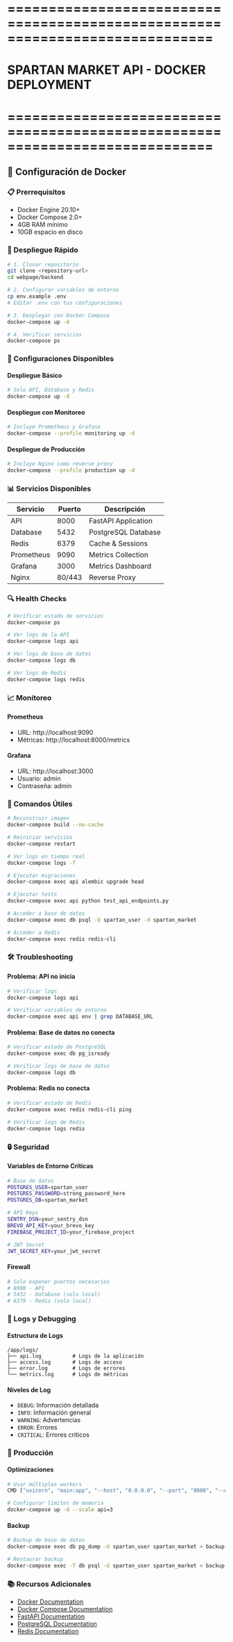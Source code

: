 # =============================================================================
# SPARTAN MARKET API - DOCKER DEPLOYMENT
# =============================================================================

## 🐳 Configuración de Docker

### 📋 Prerrequisitos

- Docker Engine 20.10+
- Docker Compose 2.0+
- 4GB RAM mínimo
- 10GB espacio en disco

### 🚀 Despliegue Rápido

```bash
# 1. Clonar repositorio
git clone <repository-url>
cd webpage/backend

# 2. Configurar variables de entorno
cp env.example .env
# Editar .env con tus configuraciones

# 3. Desplegar con Docker Compose
docker-compose up -d

# 4. Verificar servicios
docker-compose ps
```

### 🔧 Configuraciones Disponibles

#### **Despliegue Básico**
```bash
# Solo API, Database y Redis
docker-compose up -d
```

#### **Despliegue con Monitoreo**
```bash
# Incluye Prometheus y Grafana
docker-compose --profile monitoring up -d
```

#### **Despliegue de Producción**
```bash
# Incluye Nginx como reverse proxy
docker-compose --profile production up -d
```

### 📊 Servicios Disponibles

| Servicio | Puerto | Descripción |
|----------|--------|-------------|
| API | 8000 | FastAPI Application |
| Database | 5432 | PostgreSQL Database |
| Redis | 6379 | Cache & Sessions |
| Prometheus | 9090 | Metrics Collection |
| Grafana | 3000 | Metrics Dashboard |
| Nginx | 80/443 | Reverse Proxy |

### 🔍 Health Checks

```bash
# Verificar estado de servicios
docker-compose ps

# Ver logs de la API
docker-compose logs api

# Ver logs de base de datos
docker-compose logs db

# Ver logs de Redis
docker-compose logs redis
```

### 📈 Monitoreo

#### **Prometheus**
- URL: http://localhost:9090
- Métricas: http://localhost:8000/metrics

#### **Grafana**
- URL: http://localhost:3000
- Usuario: admin
- Contraseña: admin

### 🔧 Comandos Útiles

```bash
# Reconstruir imagen
docker-compose build --no-cache

# Reiniciar servicios
docker-compose restart

# Ver logs en tiempo real
docker-compose logs -f

# Ejecutar migraciones
docker-compose exec api alembic upgrade head

# Ejecutar tests
docker-compose exec api python test_api_endpoints.py

# Acceder a base de datos
docker-compose exec db psql -U spartan_user -d spartan_market

# Acceder a Redis
docker-compose exec redis redis-cli
```

### 🛠️ Troubleshooting

#### **Problema: API no inicia**
```bash
# Verificar logs
docker-compose logs api

# Verificar variables de entorno
docker-compose exec api env | grep DATABASE_URL
```

#### **Problema: Base de datos no conecta**
```bash
# Verificar estado de PostgreSQL
docker-compose exec db pg_isready

# Verificar logs de base de datos
docker-compose logs db
```

#### **Problema: Redis no conecta**
```bash
# Verificar estado de Redis
docker-compose exec redis redis-cli ping

# Verificar logs de Redis
docker-compose logs redis
```

### 🔒 Seguridad

#### **Variables de Entorno Críticas**
```bash
# Base de datos
POSTGRES_USER=spartan_user
POSTGRES_PASSWORD=strong_password_here
POSTGRES_DB=spartan_market

# API Keys
SENTRY_DSN=your_sentry_dsn
BREVO_API_KEY=your_brevo_key
FIREBASE_PROJECT_ID=your_firebase_project

# JWT Secret
JWT_SECRET_KEY=your_jwt_secret
```

#### **Firewall**
```bash
# Solo exponer puertos necesarios
# 8000 - API
# 5432 - Database (solo local)
# 6379 - Redis (solo local)
```

### 📝 Logs y Debugging

#### **Estructura de Logs**
```
/app/logs/
├── api.log          # Logs de la aplicación
├── access.log       # Logs de acceso
├── error.log        # Logs de errores
└── metrics.log      # Logs de métricas
```

#### **Niveles de Log**
- `DEBUG`: Información detallada
- `INFO`: Información general
- `WARNING`: Advertencias
- `ERROR`: Errores
- `CRITICAL`: Errores críticos

### 🚀 Producción

#### **Optimizaciones**
```bash
# Usar múltiples workers
CMD ["uvicorn", "main:app", "--host", "0.0.0.0", "--port", "8000", "--workers", "4"]

# Configurar límites de memoria
docker-compose up -d --scale api=3
```

#### **Backup**
```bash
# Backup de base de datos
docker-compose exec db pg_dump -U spartan_user spartan_market > backup.sql

# Restaurar backup
docker-compose exec -T db psql -U spartan_user spartan_market < backup.sql
```

### 📚 Recursos Adicionales

- [Docker Documentation](https://docs.docker.com/)
- [Docker Compose Documentation](https://docs.docker.com/compose/)
- [FastAPI Documentation](https://fastapi.tiangolo.com/)
- [PostgreSQL Documentation](https://www.postgresql.org/docs/)
- [Redis Documentation](https://redis.io/documentation) 